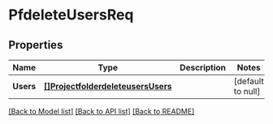 # PfdeleteUsersReq

## Properties
Name | Type | Description | Notes
------------ | ------------- | ------------- | -------------
**Users** | [**[]ProjectfolderdeleteusersUsers**](projectfolderdeleteusers_users.md) |  | [default to null]

[[Back to Model list]](../README.md#documentation-for-models) [[Back to API list]](../README.md#documentation-for-api-endpoints) [[Back to README]](../README.md)



